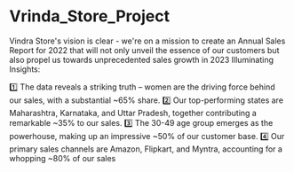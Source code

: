 # Vrinda_Store_Project
Vindra Store's vision is clear - we're on a mission to create an Annual Sales Report for 2022 that will not only unveil the essence of our customers but also propel us towards unprecedented sales growth in 2023
Illuminating Insights:

1️⃣ The data reveals a striking truth – women are the driving force behind our sales, with a substantial ~65% share.
2️⃣ Our top-performing states are Maharashtra, Karnataka, and Uttar Pradesh, together contributing a remarkable ~35% to our sales.
3️⃣ The 30-49 age group emerges as the powerhouse, making up an impressive ~50% of our customer base.
4️⃣ Our primary sales channels are Amazon, Flipkart, and Myntra, accounting for a whopping ~80% of our sales
